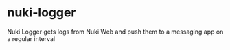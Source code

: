 # nuki-logger
Nuki Logger gets logs from Nuki Web and push them to a messaging app on a regular interval
